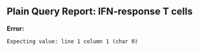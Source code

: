 ## Plain Query Report: IFN-response T cells

**Error:**
```
Expecting value: line 1 column 1 (char 0)
```